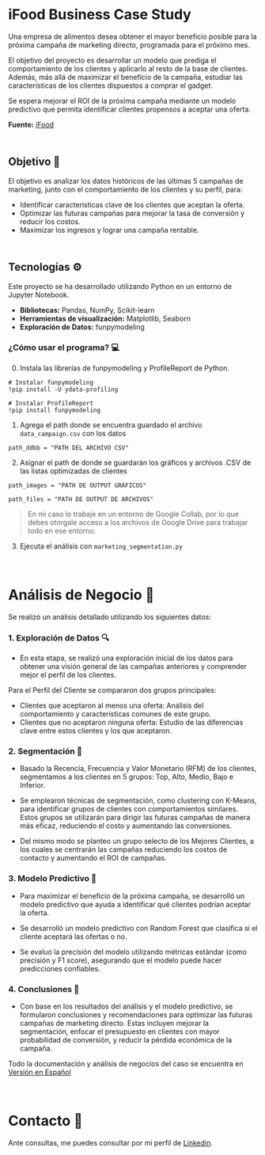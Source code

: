 # iFood Business Case Study

Una empresa de alimentos desea obtener el mayor beneficio posible para la próxima campaña de marketing directo, programada para el próximo mes.

El objetivo del proyecto es desarrollar un modelo que prediga el comportamiento de los clientes y aplicarlo al resto de la base de clientes. Además, más allá de maximizar el beneficio de la campaña, estudiar las características de los clientes dispuestos a comprar el gadget.

Se espera mejorar el ROI de la próxima campaña mediante un modelo predictivo que permita identificar clientes propensos a aceptar una oferta.

**Fuente:** [iFood](https://github.com/ifood/ifood-data-analyst-case)

## <br> Objetivo 🎯
El objetivo es analizar los datos históricos de las últimas 5 campañas de marketing, junto con el comportamiento de los clientes y su perfil, para:

* Identificar características clave de los clientes que aceptan la oferta.
* Optimizar las futuras campañas para mejorar la tasa de conversión y reducir los costos.
* Maximizar los ingresos y lograr una campaña rentable.

## <br> Tecnologías ⚙️
Este proyecto se ha desarrollado utilizando Python en un entorno de Jupyter Notebook.
* **Bibliotecas:** Pandas, NumPy, Scikit-learn
* **Herramientas de visualización:** Matplotlib, Seaborn
* **Exploración de Datos:** funpymodeling

### ¿Cómo usar el programa? 💻
0. Instala las librerías de funpymodeling y ProfileReport de Python.
```
# Instalar funpymodeling
!pip install -U ydata-profiling

# Instalar ProfileReport
!pip install funpymodeling
```
1. Agrega el path donde se encuentra guardado el archivo `data_campaign.csv` con los datos
```
path_ddbb = "PATH DEL ARCHIVO CSV"
```
2. Asignar el path de donde se guardarán los gráficos y archivos .CSV de las listas optimizadas de clientes

```
path_images = "PATH DE OUTPUT GRÁFICOS"

path_files = "PATH DE OUTPUT DE ARCHIVOS"
```
> En mi caso lo trabaje en un entorno de Google Collab, por lo que debes otorgale acceso a los archivos de Google Drive para trabajar todo en ese entorno.

3. Ejecuta el análisis con `marketing_segmentation.py`

# <br> Análisis de Negocio 🌟

Se realizó un análisis detallado utilizando los siguientes datos:

### 1. Exploración de Datos 🔍
- En esta etapa, se realizó una exploración inicial de los datos para obtener una visión general de las campañas anteriores y comprender mejor el perfil de los clientes.

Para el Perfil del Cliente se compararon dos grupos principales:
  - Clientes que aceptaron al menos una oferta: Análisis del comportamiento y características comunes de este grupo.
  - Clientes que no aceptaron ninguna oferta: Estudio de las diferencias clave entre estos clientes y los que aceptaron.

### 2. Segmentación 👥
- Basado la Recencia, Frecuencia y Valor Monetario (RFM) de los clientes, segmentamos a los clientes en 5 grupos: Top, Alto, Medio, Bajo e Inferior.

- Se emplearon técnicas de segmentación, como clustering con K-Means, para identificar grupos de clientes con comportamientos similares. Estos grupos se utilizarán para dirigir las futuras campañas de manera más eficaz, reduciendo el costo y aumentando las conversiones.

- Del mismo modo se planteo un grupo selecto de los Mejores Clientes, a los cuales se centrarán las campañas reduciendo los costos de contacto y aumentando el ROI de campañas.

### 3. Modelo Predictivo 🎯
- Para maximizar el beneficio de la próxima campaña, se desarrolló un modelo predictivo que ayuda a identificar qué clientes podrían aceptar la oferta.

- Se desarrolló un modelo predictivo con Random Forest que clasifica si el cliente aceptará las ofertas o no.

- Se evaluó la precisión del modelo utilizando métricas estándar (como precisión y F1 score), asegurando que el modelo puede hacer predicciones confiables.

### 4. Conclusiones 🚀
- Con base en los resultados del análisis y el modelo predictivo, se formularon conclusiones y recomendaciones para optimizar las futuras campañas de marketing directo. Estas incluyen mejorar la segmentación, enfocar el presupuesto en clientes con mayor probabilidad de conversión, y reducir la pérdida económica de la campaña.

Todo la documentación y análisis de negocios del caso se encuentra en [Versión en Español](https://github.com/mabustillo14/marketing_segmentation/blob/main/iFood%20Business%20Case%20Study%20-Spanish.pdf)
 
# <br> Contacto 🌟
Ante consultas, me puedes consultar por mi perfil de [Linkedin](https://www.linkedin.com/in/mario-bustillo/).
